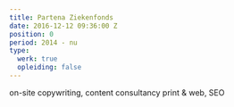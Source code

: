 ```yaml
---
title: Partena Ziekenfonds
date: 2016-12-12 09:36:00 Z
position: 0
period: 2014 - nu
type:
  werk: true
  opleiding: false
---
```


on-site copywriting, content consultancy print & web, SEO